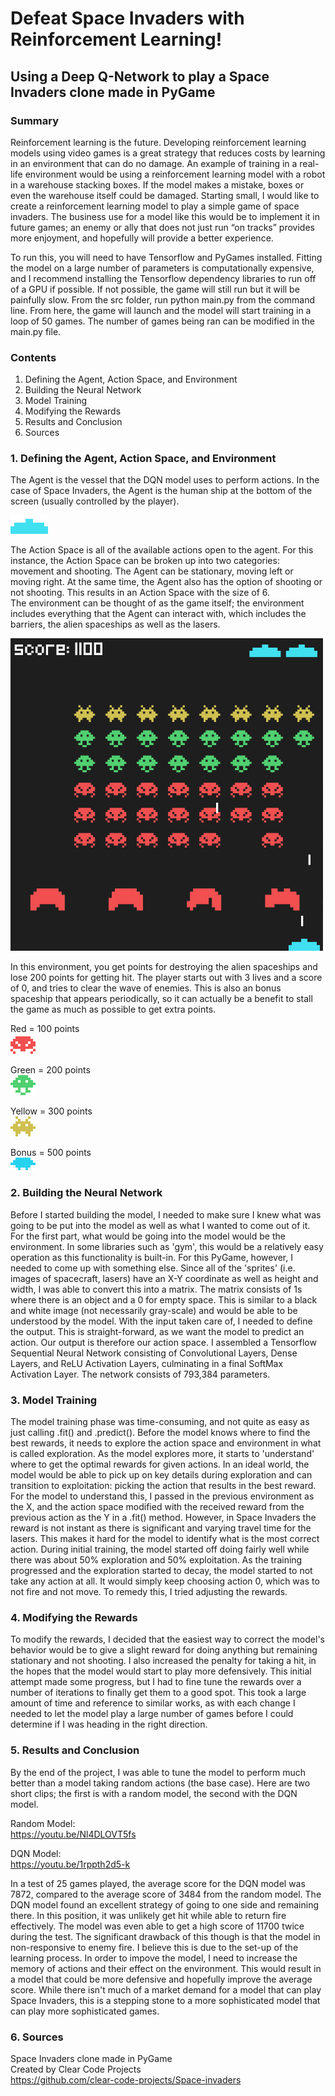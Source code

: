 # Defeat Space Invaders with Reinforcement Learning!

## Using a Deep Q-Network to play a Space Invaders clone made in PyGame

### Summary
Reinforcement learning is the future. Developing reinforcement learning models using video games is a great strategy that reduces costs by learning in an environment that can do no damage. An example of training in a real-life environment would be using a reinforcement learning model with a robot in a warehouse stacking boxes. If the model makes a mistake, boxes or even the warehouse itself could be damaged. Starting small, I would like to create a reinforcement learning model to play a simple game of space invaders. The business use for a model like this would be to implement it in future games; an enemy or ally that does not just run “on tracks” provides more enjoyment, and hopefully will provide a better experience.

To run this, you will need to have Tensorflow and PyGames installed. Fitting the model on a large number of parameters is computationally expensive, and I recommend installing the Tensorflow dependency libraries to run off of a GPU if possible. If not possible, the game will still run but it will be painfully slow. 
From the src folder, run python main.py from the command line. From here, the game will launch and the model will start training in a loop of 50 games. The number of games being ran can be modified in the main.py file.

### Contents
1. Defining the Agent, Action Space, and Environment
2. Building the Neural Network
3. Model Training
4. Modifying the Rewards
5. Results and Conclusion
6. Sources

### 1. Defining the Agent, Action Space, and Environment
The Agent is the vessel that the DQN model uses to perform actions. In the case of Space Invaders, the Agent is the human ship at the bottom of the screen (usually controlled by the player).  

<img src="graphics/player.png">  

The Action Space is all of the available actions open to the agent. For this instance, the Action Space can be broken up into two categories: movement and shooting. The Agent can be stationary, moving left or moving right. At the same time, the Agent also has the option of shooting or not shooting. This results in an Action Space with the size of 6.  
The environment can be thought of as the game itself; the environment includes everything that the Agent can interact with, which includes the barriers, the alien spaceships as well as the lasers.  

<img src="img/si_screenshot.png" width="500" height="500">  

In this environment, you get points for destroying the alien spaceships and lose 200 points for getting hit. The player starts out with 3 lives and a score of 0, and tries to clear the wave of enemies. This is also an bonus spaceship that appears periodically, so it can actually be a benefit to stall the game as much as possible to get extra points.  

Red = 100 points  
<img src="graphics/red.png">   

Green = 200 points  
<img src="graphics/green.png">  

Yellow = 300 points  
<img src="graphics/yellow.png">  

Bonus = 500 points  
<img src="graphics/extra.png">  

### 2. Building the Neural Network
Before I started building the model, I needed to make sure I knew what was going to be put into the model as well as what I wanted to come out of it. For the first part, what would be going into the model would be the environment. In some libraries such as 'gym', this would be a relatively easy operation as this functionality is built-in. For this PyGame, however, I needed to come up with something else. Since all of the 'sprites' (i.e. images of spacecraft, lasers) have an X-Y coordinate as well as height and width, I was able to convert this into a matrix. The matrix consists of 1s where there is an object and a 0 for empty space. This is similar to a black and white image (not necessarily gray-scale) and would be able to be understood by the model. With the input taken care of, I needed to define the output. This is straight-forward, as we want the model to predict an action. Our output is therefore our action space. I assembled a Tensorflow Sequential Neural Network consisting of Convolutional Layers, Dense Layers, and ReLU Activation Layers, culminating in a final SoftMax Activation Layer. The network consists of 793,384 parameters.  
### 3. Model Training
The model training phase was time-consuming, and not quite as easy as just calling .fit() and .predict(). Before the model knows where to find the best rewards, it needs to explore the action space and environment in what is called exploration. As the model explores more, it starts to 'understand' where to get the optimal rewards for given actions. In an ideal world, the model would be able to pick up on key details during exploration and can transition to exploitation: picking the action that results in the best reward. For the model to understand this, I passed in the previous environment as the X, and the action space modified with the received reward from the previous action as the Y in a .fit() method. However, in Space Invaders the reward is not instant as there is significant and varying travel time for the lasers. This makes it hard for the model to identify what is the most correct action. During initial training, the model started off doing fairly well while there was about 50% exploration and 50% exploitation. As the training progressed and the exploration started to decay, the model started to not take any action at all. It would simply keep choosing action 0, which was to not fire and not move. To remedy this, I tried adjusting the rewards. 
### 4. Modifying the Rewards
To modify the rewards, I decided that the easiest way to correct the model's behavior would be to give a slight reward for doing anything but remaining stationary and not shooting. I also increased the penalty for taking a hit, in the hopes that the model would start to play more defensively. This initial attempt made some progress, but I had to fine tune the rewards over a number of iterations to finally get them to a good spot. This took a large amount of time and reference to similar works, as with each change I needed to let the model play a large number of games before I could determine if I was heading in the right direction.
### 5. Results and Conclusion
By the end of the project, I was able to tune the model to perform much better than a model taking random actions (the base case). Here are two short clips; the first is with a random model, the second with the DQN model.  

Random Model:  
https://youtu.be/Nl4DLOVT5fs  

DQN Model:  
https://youtu.be/1rppth2d5-k  

In a test of 25 games played, the average score for the DQN model was 7872, compared to the average score of 3484 from the random model. The DQN model found an excellent strategy of going to one side and remaining there. In this position, it was unlikely get hit while able to return fire effectively. The model was even able to get a high score of 11700 twice during the test. The significant drawback of this though is that the model in non-responsive to enemy fire. I believe this is due to the set-up of the learning process. In order to impove the model, I need to increase the memory of actions and their effect on the environment. This would result in a model that could be more defensive and hopefully improve the average score. While there isn't much of a market demand for a model that can play Space Invaders, this is a stepping stone to a more sophisticated model that can play more sophisticated games.

### 6. Sources  
Space Invaders clone made in PyGame  
Created by Clear Code Projects  
https://github.com/clear-code-projects/Space-invaders
